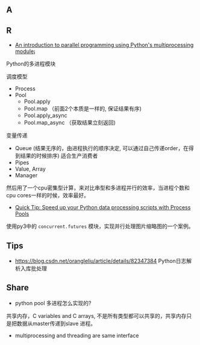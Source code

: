 
## A

## R

* [An introduction to parallel programming using Python's multiprocessing module](https://sebastianraschka.com/Articles/2014_multiprocessing.html)¡

Python的多进程模块

调度模型 

* Process
* Pool
    - Pool.apply
    - Pool.map （前面2个本质是一样的, 保证结果有序)
    - Pool.apply_async
    - Pool.map_async （获取结果立刻返回)

变量传递

* Queue (结果无序的，由进程执行的顺序决定, 可以通过自己传递order，在得到结果的时候排序) 适合生产消费者
* Pipes 
* Value, Array
* Manager

然后用了一个cpu密集型计算，来对比串型和多进程并行的效率，当进程个数和cpu cores一样的时候，效率最好。

* [Quick Tip: Speed up your Python data processing scripts with Process Pools](https://medium.com/@ageitgey/quick-tip-speed-up-your-python-data-processing-scripts-with-process-pools-cf275350163a)

使用py3中的 `concurrent.futures` 模块，实现并行处理图片缩略图的一个案例。


## Tips

* https://blog.csdn.net/orangleliu/article/details/82347384 Python日志解析入库批处理

## Share

* python pool 多进程怎么实现的?

共享内存，C variables and C arrays, 不是所有类型都可以共享的，共享内存只是把数据从master传递到slave 进程。

* multiprocessing and threading are same interface

